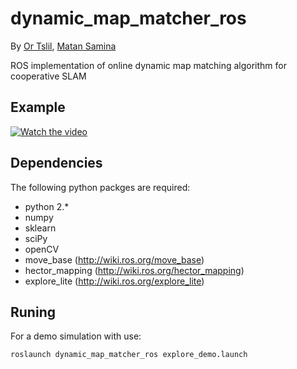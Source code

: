 # dynamic_map_matcher_ros
By [Or Tslil](https://github.com/ortslil64), [Matan Samina](https://github.com/matanSamina)

ROS implementation of online dynamic map matching algorithm for cooperative SLAM
## Example
[![Watch the video](https://img.youtube.com/vi/iqKVjtpLI8w/default.jpg)](https://youtu.be/iqKVjtpLI8w)
## Dependencies
The following python packges are required:
* python 2.*
* numpy
* sklearn
* sciPy
* openCV
* move_base (http://wiki.ros.org/move_base)
* hector_mapping (http://wiki.ros.org/hector_mapping)
* explore_lite (http://wiki.ros.org/explore_lite)

## Runing
For a demo simulation with use:


```
roslaunch dynamic_map_matcher_ros explore_demo.launch
```
